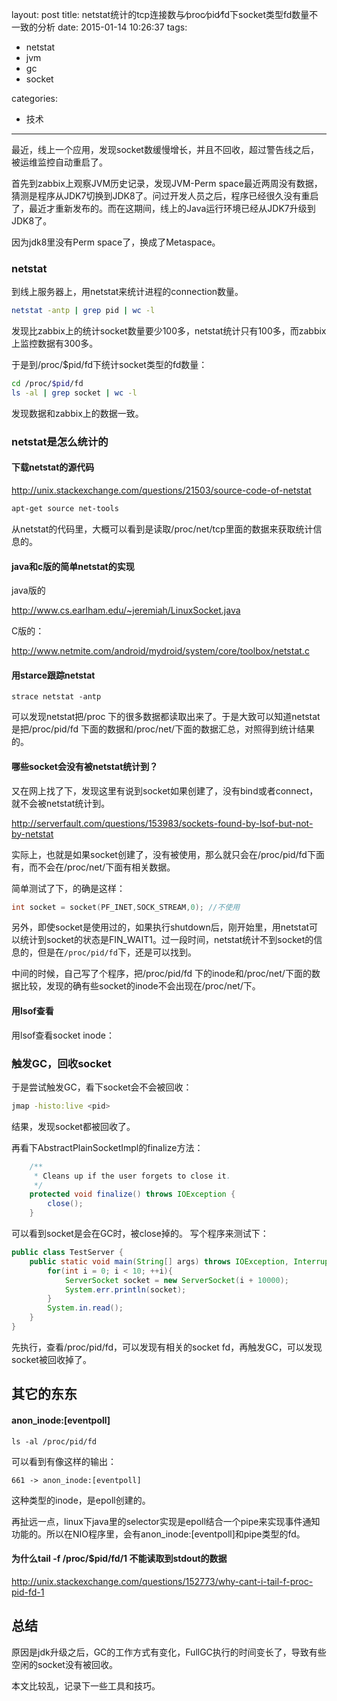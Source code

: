 layout: post
title: netstat统计的tcp连接数与⁄proc⁄pid⁄fd下socket类型fd数量不一致的分析
date: 2015-01-14 10:26:37
tags:
- netstat
- jvm
- gc
- socket

categories:
 - 技术

---

最近，线上一个应用，发现socket数缓慢增长，并且不回收，超过警告线之后，被运维监控自动重启了。

首先到zabbix上观察JVM历史记录，发现JVM-Perm space最近两周没有数据，猜测是程序从JDK7切换到JDK8了。问过开发人员之后，程序已经很久没有重启了，最近才重新发布的。而在这期间，线上的Java运行环境已经从JDK7升级到JDK8了。

因为jdk8里没有Perm space了，换成了Metaspace。

### netstat
到线上服务器上，用netstat来统计进程的connection数量。
```bash
netstat -antp | grep pid | wc -l
```
发现比zabbix上的统计socket数量要少100多，netstat统计只有100多，而zabbix上监控数据有300多。

于是到/proc/$pid/fd下统计socket类型的fd数量：
```bash
cd /proc/$pid/fd
ls -al | grep socket | wc -l
```
发现数据和zabbix上的数据一致。

### netstat是怎么统计的
#### 下载netstat的源代码
http://unix.stackexchange.com/questions/21503/source-code-of-netstat 
```bash
apt-get source net-tools
```
从netstat的代码里，大概可以看到是读取/proc/net/tcp里面的数据来获取统计信息的。
#### java和c版的简单netstat的实现
java版的

http://www.cs.earlham.edu/~jeremiah/LinuxSocket.java

C版的：

http://www.netmite.com/android/mydroid/system/core/toolbox/netstat.c

#### 用starce跟踪netstat
```
strace netstat -antp 
```
可以发现netstat把/proc 下的很多数据都读取出来了。于是大致可以知道netstat是把/proc/pid/fd 下面的数据和/proc/net/下面的数据汇总，对照得到统计结果的。

#### 哪些socket会没有被netstat统计到？
又在网上找了下，发现这里有说到socket如果创建了，没有bind或者connect，就不会被netstat统计到。

http://serverfault.com/questions/153983/sockets-found-by-lsof-but-not-by-netstat

实际上，也就是如果socket创建了，没有被使用，那么就只会在/proc/pid/fd下面有，而不会在/proc/net/下面有相关数据。

简单测试了下，的确是这样：
```c
int socket = socket(PF_INET,SOCK_STREAM,0); //不使用
```

另外，即使socket是使用过的，如果执行shutdown后，刚开始里，用netstat可以统计到socket的状态是FIN_WAIT1。过一段时间，netstat统计不到socket的信息的，但是在`/proc/pid/fd`下，还是可以找到。

中间的时候，自己写了个程序，把/proc/pid/fd 下的inode和/proc/net/下面的数据比较，发现的确有些socket的inode不会出现在/proc/net/下。
#### 用lsof查看
用lsof查看socket inode：

### 触发GC，回收socket
于是尝试触发GC，看下socket会不会被回收：
```bash
jmap -histo:live <pid>
```
结果，发现socket都被回收了。

再看下AbstractPlainSocketImpl的finalize方法：
```java
    /**
     * Cleans up if the user forgets to close it.
     */
    protected void finalize() throws IOException {
        close();
    }
```
可以看到socket是会在GC时，被close掉的。
写个程序来测试下：
```java
public class TestServer {
	public static void main(String[] args) throws IOException, InterruptedException {
		for(int i = 0; i < 10; ++i){
			ServerSocket socket = new ServerSocket(i + 10000);
			System.err.println(socket);
		}
		System.in.read();
	}
}
```
先执行，查看/proc/pid/fd，可以发现有相关的socket fd，再触发GC，可以发现socket被回收掉了。
## 其它的东东
#### anon_inode:[eventpoll]
```
ls -al /proc/pid/fd
```
可以看到有像这样的输出：
```
661 -> anon_inode:[eventpoll]
```
这种类型的inode，是epoll创建的。

再扯远一点，linux下java里的selector实现是epoll结合一个pipe来实现事件通知功能的。所以在NIO程序里，会有anon_inode:[eventpoll]和pipe类型的fd。
#### 为什么tail -f /proc/$pid/fd/1 不能读取到stdout的数据
http://unix.stackexchange.com/questions/152773/why-cant-i-tail-f-proc-pid-fd-1
## 总结
原因是jdk升级之后，GC的工作方式有变化，FullGC执行的时间变长了，导致有些空闲的socket没有被回收。

本文比较乱，记录下一些工具和技巧。
